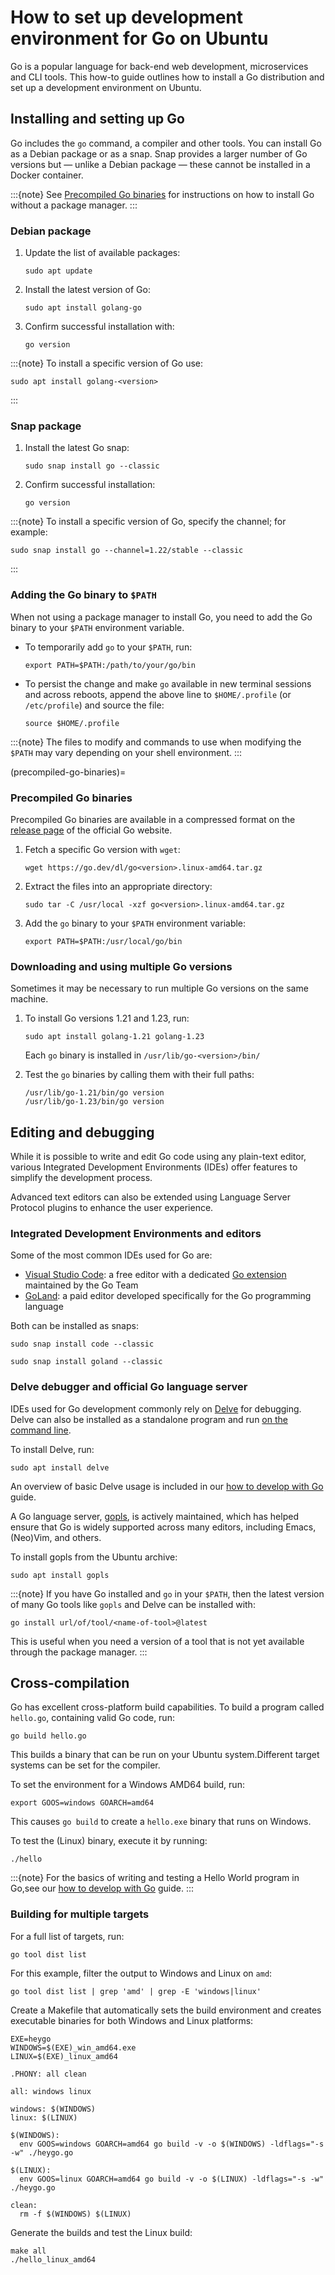 # How to set up development environment for Go on Ubuntu

Go is a popular language for back-end web development, microservices and CLI tools. This how-to guide outlines how to install a Go distribution and set up a development environment on Ubuntu.


## Installing and setting up Go

Go includes the `go` command, a compiler and other tools. You can install Go as a Debian package or as a snap. Snap provides a larger number of Go versions but — unlike a Debian package — these cannot be installed in a Docker container.

:::{note}
See [Precompiled Go binaries](#precompiled-go-binaries) for instructions on how to install Go without a package manager.
:::


### Debian package

1. Update the list of available packages:

    ```none
    sudo apt update
    ```

2. Install the latest version of Go:

    ```none
    sudo apt install golang-go
    ```

3. Confirm successful installation with:

    ```none
    go version
    ```

:::{note}
To install a specific version of Go use:

```none
sudo apt install golang-<version>
```
:::


### Snap package

1. Install the latest Go snap:

    ```none
    sudo snap install go --classic
    ```

2. Confirm successful installation:

    ```none
    go version
    ```

:::{note}
To install a specific version of Go, specify the channel; for example:

```none
sudo snap install go --channel=1.22/stable --classic
```
:::


### Adding the Go binary to `$PATH`

When not using a package manager to install Go, you need to add the Go binary to your `$PATH` environment variable.

* To temporarily add `go` to your `$PATH`, run:

    ```none
    export PATH=$PATH:/path/to/your/go/bin
    ```

* To persist the change and make `go` available in new terminal sessions and across reboots, append the above line to `$HOME/.profile` (or `/etc/profile`) and source the file:

    ```none
    source $HOME/.profile
    ```

:::{note}
The files to modify and commands to use when modifying the `$PATH` may vary depending on your shell environment.
:::


(precompiled-go-binaries)=
### Precompiled Go binaries

Precompiled Go binaries are available in a compressed format on the [release page](https://go.dev/dl/) of the official Go website.

1. Fetch a specific Go version with `wget`:

    ```none
    wget https://go.dev/dl/go<version>.linux-amd64.tar.gz 
    ```

2. Extract the files into an appropriate directory:

    ```none
    sudo tar -C /usr/local -xzf go<version>.linux-amd64.tar.gz
    ```

3. Add the `go` binary to your `$PATH` environment variable:

    ```none
    export PATH=$PATH:/usr/local/go/bin
    ```

### Downloading and using multiple Go versions

Sometimes it may be necessary to run multiple Go versions on the same machine.

1. To install Go versions 1.21 and 1.23, run:

    ```none
    sudo apt install golang-1.21 golang-1.23
    ```

   Each `go` binary is installed in `/usr/lib/go-<version>/bin/`

2. Test the `go` binaries by calling them with their full paths:

    ```none
    /usr/lib/go-1.21/bin/go version
    /usr/lib/go-1.23/bin/go version
    ```


## Editing and debugging

While it is possible to write and edit Go code using any plain-text editor, various Integrated Development Environments (IDEs) offer features to simplify the development process.

Advanced text editors can also be extended using Language Server Protocol plugins to enhance the user experience.


### Integrated Development Environments and editors

Some of the most common IDEs used for Go are:

- [Visual Studio Code](https://code.visualstudio.com/): a free editor with a dedicated [Go extension](https://marketplace.visualstudio.com/items?itemName=golang.Go) maintained by the Go Team
- [GoLand](https://www.jetbrains.com/go/): a paid editor developed specifically for the Go programming language

Both can be installed as snaps:

```none
sudo snap install code --classic
```

```none
sudo snap install goland --classic
```

### Delve debugger and official Go language server

IDEs used for Go development commonly rely on [Delve](https://github.com/go-delve/delve) for debugging.
Delve can also be installed as a standalone program and run [on the command line](https://github.com/go-delve/delve/blob/master/Documentation/cli/getting_started.md).

To install Delve, run:

```none
sudo apt install delve
```

An overview of basic Delve usage is included in our [how to develop with Go](./go-use.md) guide.

A Go language server, [gopls](https://pkg.go.dev/golang.org/x/tools/gopls), is actively maintained, which has helped ensure that Go is widely supported across many editors, including Emacs, (Neo)Vim, and others.

To install gopls from the Ubuntu archive:

```none
sudo apt install gopls
```

:::{note}
If you have Go installed and `go` in your `$PATH`, then the latest version of many Go tools like `gopls` and Delve can be installed with:

```none
go install url/of/tool/<name-of-tool>@latest
```

This is useful when you need a version of a tool that is not yet available through the package manager.
:::


## Cross-compilation

Go has excellent cross-platform build capabilities. To build a program called `hello.go`, containing valid Go code, run:

```none
go build hello.go
```

This builds a binary that can be run on your Ubuntu system.Different target systems can be set for the compiler.

To set the environment for a Windows AMD64 build, run:

```none
export GOOS=windows GOARCH=amd64
```

This causes `go build` to create a `hello.exe` binary that runs on Windows.

To test the (Linux) binary, execute it by running:

```none
./hello
```

:::{note}
For the basics of writing and testing a Hello World program in Go,see our [how to develop with Go](./go-use.md) guide.
:::


### Building for multiple targets

For a full list of targets, run:

```none
go tool dist list
```

For this example, filter the output to Windows and Linux on `amd`:

```none
go tool dist list | grep 'amd' | grep -E 'windows|linux'
```

Create a Makefile that automatically sets the build environment and creates executable binaries for both Windows and Linux platforms:

```make
EXE=heygo
WINDOWS=$(EXE)_win_amd64.exe
LINUX=$(EXE)_linux_amd64

.PHONY: all clean

all: windows linux

windows: $(WINDOWS)
linux: $(LINUX)

$(WINDOWS):
  env GOOS=windows GOARCH=amd64 go build -v -o $(WINDOWS) -ldflags="-s -w" ./heygo.go

$(LINUX):
  env GOOS=linux GOARCH=amd64 go build -v -o $(LINUX) -ldflags="-s -w" ./heygo.go

clean:
  rm -f $(WINDOWS) $(LINUX)
```

Generate the builds and test the Linux build:

```none
make all
./hello_linux_amd64
```
